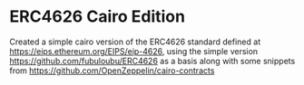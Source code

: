 # ERC4626 Cairo Edition

Created a simple cairo version of the ERC4626 standard defined at https://eips.ethereum.org/EIPS/eip-4626, using the simple version https://github.com/fubuloubu/ERC4626 as a basis along with some snippets from https://github.com/OpenZeppelin/cairo-contracts
